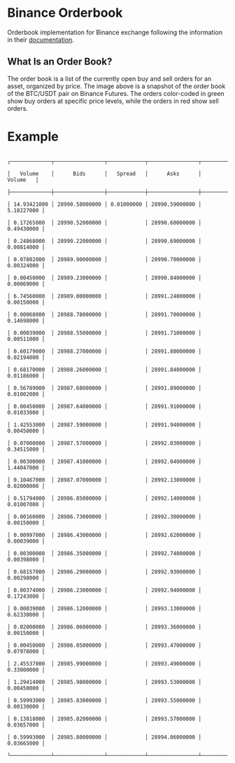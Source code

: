 ﻿
# Binance Orderbook
Orderbook implementation for Binance exchange following the information in their [documentation](https://github.com/binance/binance-spot-api-docs/blob/master/web-socket-streams.md#how-to-manage-a-local-order-book-correctly).

## What Is an Order Book?
The order book is a list of the currently open buy and sell orders for an asset, organized by price. The image above is a snapshot of the order book of the BTC/USDT pair on Binance Futures. The orders color-coded in green show buy orders at specific price levels, while the orders in red show sell orders.

# Example

                                                                                                   ┌─────────────┬────────────────┬────────────┬────────────────┬────────────┐                                                                                                    
                                                                                                   │   Volume    │      Bids      │   Spread   │      Asks      │   Volume   │                                                                                                    
                                                                                                   ├─────────────┼────────────────┼────────────┼────────────────┼────────────┤                                                                                                    
                                                                                                   │ 14.93421000 │ 28990.58000000 │ 0.01000000 │ 28990.59000000 │ 5.18227000 │                                                                                                    
                                                                                                   │ 0.17265000  │ 28990.52000000 │            │ 28990.60000000 │ 0.49430000 │                                                                                                    
                                                                                                   │ 0.24868000  │ 28990.22000000 │            │ 28990.69000000 │ 0.00814000 │                                                                                                    
                                                                                                   │ 0.07802000  │ 28989.90000000 │            │ 28990.70000000 │ 0.00324000 │                                                                                                    
                                                                                                   │ 0.00450000  │ 28989.23000000 │            │ 28990.84000000 │ 0.00069000 │                                                                                                    
                                                                                                   │ 6.74560000  │ 28989.00000000 │            │ 28991.24000000 │ 0.00150000 │                                                                                                    
                                                                                                   │ 0.00068000  │ 28988.78000000 │            │ 28991.70000000 │ 0.14698000 │                                                                                                    
                                                                                                   │ 0.00039000  │ 28988.55000000 │            │ 28991.71000000 │ 0.00511000 │                                                                                                    
                                                                                                   │ 0.60179000  │ 28988.27000000 │            │ 28991.80000000 │ 0.02194000 │                                                                                                    
                                                                                                   │ 0.68170000  │ 28988.26000000 │            │ 28991.84000000 │ 0.01186000 │                                                                                                    
                                                                                                   │ 0.56789000  │ 28987.68000000 │            │ 28991.89000000 │ 0.01002000 │                                                                                                    
                                                                                                   │ 0.00450000  │ 28987.64000000 │            │ 28991.91000000 │ 0.01033000 │                                                                                                    
                                                                                                   │ 1.42553000  │ 28987.59000000 │            │ 28991.94000000 │ 0.00450000 │                                                                                                    
                                                                                                   │ 0.07000000  │ 28987.57000000 │            │ 28992.03000000 │ 0.34515000 │                                                                                                    
                                                                                                   │ 0.00300000  │ 28987.41000000 │            │ 28992.04000000 │ 1.44047000 │                                                                                                    
                                                                                                   │ 0.10467000  │ 28987.07000000 │            │ 28992.13000000 │ 0.02000000 │                                                                                                    
                                                                                                   │ 0.51794000  │ 28986.85000000 │            │ 28992.14000000 │ 0.01007000 │                                                                                                    
                                                                                                   │ 0.00160000  │ 28986.73000000 │            │ 28992.30000000 │ 0.00150000 │                                                                                                    
                                                                                                   │ 0.00997000  │ 28986.43000000 │            │ 28992.62000000 │ 0.00039000 │                                                                                                    
                                                                                                   │ 0.00300000  │ 28986.35000000 │            │ 28992.74000000 │ 0.00398000 │                                                                                                    
                                                                                                   │ 0.68157000  │ 28986.29000000 │            │ 28992.93000000 │ 0.00298000 │                                                                                                    
                                                                                                   │ 0.00374000  │ 28986.23000000 │            │ 28992.94000000 │ 0.17243000 │                                                                                                    
                                                                                                   │ 0.00039000  │ 28986.12000000 │            │ 28993.13000000 │ 0.62330000 │                                                                                                    
                                                                                                   │ 0.02000000  │ 28986.06000000 │            │ 28993.36000000 │ 0.00150000 │                                                                                                    
                                                                                                   │ 0.00450000  │ 28986.05000000 │            │ 28993.47000000 │ 0.07978000 │                                                                                                    
                                                                                                   │ 2.45537000  │ 28985.99000000 │            │ 28993.49000000 │ 0.33000000 │                                                                                                    
                                                                                                   │ 1.29414000  │ 28985.98000000 │            │ 28993.53000000 │ 0.00450000 │                                                                                                    
                                                                                                   │ 0.59993000  │ 28985.83000000 │            │ 28993.55000000 │ 0.00130000 │                                                                                                    
                                                                                                   │ 0.13818000  │ 28985.82000000 │            │ 28993.57000000 │ 0.03657000 │                                                                                                    
                                                                                                   │ 0.59993000  │ 28985.80000000 │            │ 28994.06000000 │ 0.03665000 │                                                                                                    
                                                                                                   └─────────────┴────────────────┴────────────┴────────────────┴────────────┘                                                                                                    

